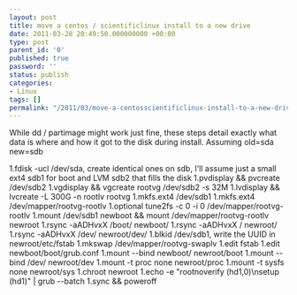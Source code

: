 ```yaml
---
layout: post
title: move a centos / scientificlinux install to a new drive
date: 2011-03-28 20:49:50.000000000 +00:00
type: post
parent_id: '0'
published: true
password: ''
status: publish
categories:
- Linux
tags: []
permalink: "/2011/03/move-a-centosscientificlinux-install-to-a-new-drive/"
---
```

While dd / partimage might work just fine, these steps detail exactly what data is where and how it got to the disk during install. Assuming old=sda new=sdb

1.fdisk -ucl /dev/sda, create identical ones on sdb, I'll assume just a small ext4 sdb1 for boot and LVM sdb2 that fills the disk
1.pvdisplay && pvcreate /dev/sdb2
1.vgdisplay && vgcreate rootvg /dev/sdb2 -s 32M
1.lvdisplay &&  lvcreate -L 300G -n rootlv rootvg
1.mkfs.ext4 /dev/sdb1
1.mkfs.ext4 /dev/mapper/rootvg-rootlv
1.optional tune2fs -c 0 -i 0 /dev/mapper/rootvg-rootlv
1.mount /dev/sdb1 newboot && mount /dev/mapper/rootvg-rootlv newroot
1.rsync -aADHvxX /boot/ newboot/
1.rsync -aADHvxX / newroot/
1.rsync -aADHvxX /dev/ newroot/dev/
1.blkid /dev/sdb1, write the UUID in newroot/etc/fstab
1.mkswap /dev/mapper/rootvg-swaplv
1.edit fstab
1.edit newboot/boot/grub.conf
1.mount --bind newboot/ newroot/boot
1.mount --bind /dev/ newroot/dev
1.mount -t proc none newroot/proc
1.mount -t sysfs none newroot/sys
1.chroot newroot
1.echo -e "rootnoverify (hd1,0)\nsetup (hd1)" | grub --batch
1.sync && poweroff
